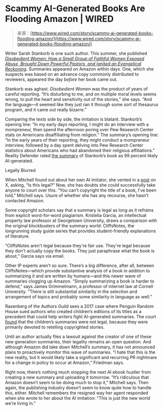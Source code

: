 <!--yml
category: 未分类
date: 2024-05-27 14:41:39
-->

# Scammy AI-Generated Books Are Flooding Amazon | WIRED

> 来源：[https://www.wired.com/story/scammy-ai-generated-books-flooding-amazon/](https://www.wired.com/story/scammy-ai-generated-books-flooding-amazon/)

Writer Sarah Stankorb is one such author. This summer, she published [*Disobedient Women: How a Small Group of Faithful Women Exposed Abuse, Brought Down Powerful Pastors, and Ignited an Evangelical Reckoning*](https://www.amazon.com/Disobedient-Women-Faithful-Evangelical-Reckoning/dp/1546003800). Summaries appeared on Amazon within days. One, which she suspects was based on an advance copy commonly distributed to reviewers, appeared the day *before* her book came out.

Stankorb was aghast. *Disobedient Women* was the product of years of careful reporting. “It’s disturbing to me, and on multiple moral levels seems wrong, to pull the heart and sensitivity out of the stories,” she says. “And the language—it seemed like they just ran it through some sort of thesaurus program, and it came out really bizarre.”

Comparing the texts side by side, the imitation is blatant. Stankorb’s opening line: “In my early days reporting, I might do an interview with a mompreneur, then spend the afternoon poring over Pew Research Center stats on Americans disaffiliating from religion.” The summary’s opening line: “In the early years of their reporting, they might conduct a mompreneur interview, followed by a day spent delving into Pew Research Center statistics about Americans who had abandoned their religious affiliations.” Reality Defender rated [the summary](https://www.amazon.com/Summary-Disobedient-Women-Evangelical-Reckoning-ebook/dp/B0CFZKF9GV/ref=sr_1_6?crid=2MSIO5P1CVGTK&keywords=disobedient+women+sarah+stankorb&qid=1704739847&sprefix=disobedient+women+sarah+stankorb%2Caps%2C161&sr=8-6) of Stankorb’s book as 99 percent likely AI-generated.

Legally Blurred

When Mitchell found out about her own AI imitator, she vented in a [post](https://twitter.com/MelMitchell1/status/1742936379796193612) on X, asking, “Is this legal?” Now, she has doubts she could successfully take anyone to court over this. “You can’t copyright the title of a book, I’ve been told,” Mitchell says. Usure of whether she has any recourse, she hasn’t contacted Amazon.

Some copyright scholars say that a summary is legal as long as it refrains from explicit word-for-word plagiarism. Kristelia Garcia, an intellectual property law professor at Georgetown University, draws a comparison with the original blockbusters of the summary world: CliffsNotes, the longrunning study guide series that provides student-friendly explanations of literature.

“CliffsNotes aren't legal because they're fair use. They're legal because they don't actually copy the books. They just paraphrase what the book is about,” Garcia says via email.

Other IP experts aren’t so sure. There’s a big difference, after all, between CliffsNotes—which provide substantive analysis of a book in addition to summarizing it and are written by humans—and this newer wave of summaries clogging up Amazon. “Simply summarizing a book is harder to defend,” says James Grimmelmann, a professor of internet law at Cornell University. “There is still substantial similarity in the selection and arrangement of topics and probably some similarity in language as well.”

Rasenberg of the Authors Guild sees a 2017 case where Penguin Random House sued authors who created children’s editions of its titles as a precedent that could help writers fight AI-generated summaries. The court [found](https://www.copyright.gov/fair-use/summaries/penguinrandomhouse-colting-sdny2017.pdf) that the children’s summaries were not legal, because they were primarily devoted to retelling copyrighted stories.

Until an author actually files a lawsuit against the creator of one of these new generation summaries, their legality remains an open question. And although Amazon did take down Mitchell’s summary, it has not announced plans to proactively monitor this wave of summaries. “I hate that this is the new reality, but it would likely take a significant and recurring PR nightmare for a change in policy to occur at Amazon,” Friedman says.

Right now, there’s nothing much stopping the next AI ebook hustler from creating a new summary and uploading it tomorrow. “It’s ridiculous that Amazon doesn’t seem to be doing much to stop it,” Mitchell says. Then again, the publishing industry doesn’t seem to know quite how to handle this, either. Mitchell remembers the resigned way her agent responded when she wrote to her about the AI imitation: “This is just the new world we’re living in.”